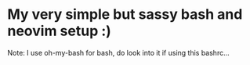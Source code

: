 # My very simple but sassy bash and neovim setup :)
Note: I use oh-my-bash for bash, do look into it if using this bashrc...
